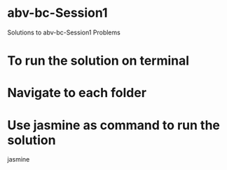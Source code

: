 # abv-bc-Session1
Solutions to abv-bc-Session1 Problems

# To run the solution on terminal
# Navigate to each folder
# Use jasmine as command to run the solution

jasmine

